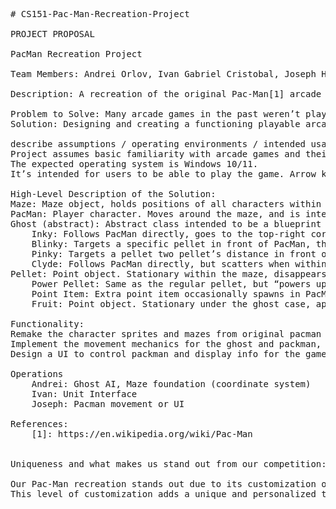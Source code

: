 <pre>
# CS151-Pac-Man-Recreation-Project

PROJECT PROPOSAL

PacMan Recreation Project 

Team Members: Andrei Orlov, Ivan Gabriel Cristobal, Joseph Hawkins

Description: A recreation of the original Pac-Man[1] arcade game

Problem to Solve: Many arcade games in the past weren’t playable on modern devices, since they were only used in arcades.
Solution: Designing and creating a functioning playable arcade game, so that a user wouldn’t have to seek out an arcade to play an old arcade game.

describe assumptions / operating environments / intended usage:
Project assumes basic familiarity with arcade games and their basic mechanics.
The expected operating system is Windows 10/11.
It’s intended for users to be able to play the game. Arrow keys are used for movement control, and no other controls are required.

High-Level Description of the Solution:
Maze: Maze object, holds positions of all characters within the maze. Controls events within the maze, mostly regarding a “game clear” state and the timed release of ghosts from the center “jail”.
PacMan: Player character. Moves around the maze, and is intended to collect all pellets and avoid ghosts.
Ghost (abstract): Abstract class intended to be a blueprint for unique ghost ai
	Inky: Follows PacMan directly, goes to the top-right corner when scattering.
	Blinky: Targets a specific pellet in front of PacMan, the pellet is double the distance from Inky to Pinky’s target, from PacMan. Moves to the bottom-right corner when scattering.
	Pinky: Targets a pellet two pellet’s distance in front of PacMan. Moves to the top-left corner when scattering.
	Clyde: Follows PacMan directly, but scatters when within an 8-pellet radius. Scatters to bottom-left corner.
Pellet: Point object. Stationary within the maze, disappears upon contact with PacMan. All of them must be collected before the game is complete.
	Power Pellet: Same as the regular pellet, but “powers up” PacMan when collected. Ghosts are slowed, scatter AI is activated, and PacMan gains the ability to eat ghosts for 10 seconds.
	Point Item: Extra point item occasionally spawns in PacMan’s starting position, which gives some extra points when collected. Not necessary for a game clear.
	Fruit: Point object. Stationary under the ghost case, appears once every few minutes, disappears upon contact with Pac-Man. Optional.

Functionality:
Remake the character sprites and mazes from original pacman
Implement the movement mechanics for the ghost and packman, so they can collide , and path find
Design a UI to control packman and display info for the game

Operations
	Andrei: Ghost AI, Maze foundation (coordinate system)
	Ivan: Unit Interface
	Joseph: Pacman movement or UI

References:
	[1]: https://en.wikipedia.org/wiki/Pac-Man


Uniqueness and what makes us stand out from our competition:

Our Pac-Man recreation stands out due to its customization options. Unlike other versions, our game allows players to customize various aspects such as difficulty levels, ghost behavior, items, mazes, and more. 
This level of customization adds a unique and personalized touch to the gameplay. Which makes it more engaging and enjoyable for players, wanting to play pac-man. 
	
</pre>



